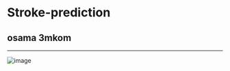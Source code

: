 # Stroke-prediction
## osama 3mkom
---
![image](https://github.com/osama-alani/Stroke-prediction/assets/133378136/72d00533-b798-434b-8e12-e097334acc2d)
